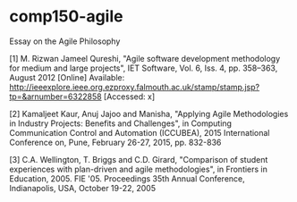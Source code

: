# comp150-agile
Essay on the Agile Philosophy

[1] M. Rizwan Jameel Qureshi, "Agile software development methodology for medium and large projects", IET Software, Vol. 6, Iss. 4, pp. 358–363, August 2012 [Online] Available: http://ieeexplore.ieee.org.ezproxy.falmouth.ac.uk/stamp/stamp.jsp?tp=&arnumber=6322858 [Accessed: x]

[2] Kamaljeet Kaur, Anuj Jajoo  and Manisha, "Applying Agile Methodologies in Industry Projects: Benefits and Challenges", in Computing Communication Control and Automation (ICCUBEA), 2015 International Conference on, Pune, February 26-27, 2015, pp. 832-836

[3] C.A. Wellington, T. Briggs and C.D. Girard, "Comparison of student experiences with plan-driven and agile methodologies", in Frontiers in Education, 2005. FIE '05. Proceedings 35th Annual Conference, Indianapolis, USA, October 19-22, 2005

